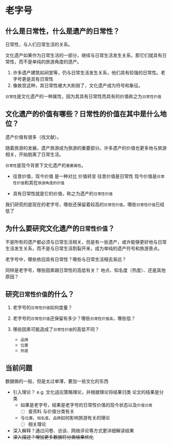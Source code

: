 # 老字号

## 什么是日常性，什么是遗产的日常性？

日常性，与人们日常生活的关系。

文化遗产如果作为日常生活的一部分，继续与日常生活发生关系，那它们就具有日常性，而不是单纯的旅游角度的遗产。

1. 许多遗产建筑如祠堂等，仍与日常生活发生关系，他们具有较强的日常性。老字号更是具有日常性
2. 像故宫这种，其日常性被大大削弱了，文化遗产成为符号和象征。

`日常性`是文化遗产的一种属性，因为其具有日常性而具有的价值称之为`日常性价值`

## 文化遗产的价值有哪些？日常性的价值在其中是什么地位？

遗产价值有很多（找文献）。

随着旅游的发展，遗产旅游成为旅游的重要部分。许多遗产的价值也更多地与旅游相关，开始脱离了日常生活。

`日常性`是现今背景下文化遗产的`重要属性`。

- 往昔价值，现今价值  是一种对比    价值转变  往昔价值是日常性 现今价值是`日常性价值`和其在`旅游角度的价值`

- 具有日常性就是它的价值，称之为遗产的`日常性价值`  

我们研究的是现在的老字号，哪些还保留着较高的`日常性价值`，哪些`日常性价值`已经低了

## 为什么要研究文化遗产的`日常性价值`？

不是所有的遗产都必须与日常生活相关，但是有一些遗产，或许能够更好地与日常生活发生关系，而不是与日常生活割裂开来，成为单纯的遗产符号和旅游景点。




老字号中，哪些依旧具有日常性？哪些与日常生活相去渐远？

同样是老字号，哪些因素跟日常性的高低有关？ 地点、知名度（热度）、还是其他原因？

## 研究`日常性价值`的什么？

1. 老字号的`日常性价值`如何度量？
2. 老字号的`日常性价值`还保留有多少？哪些`日常性价值高`，哪些低？

3. 哪些因素可能造成了`日常性价值`的高低不同？
   - `品牌`
   - `位置`
   - `热度`



## 当前问题

数据做的一般，但是太过单薄，要加一些文化的东西

- 引入理论？ e.g. 文化适应策略理论，并根据理论将结果归类   论文的结果是分类   
  - 如果是老字号，结果是老字号的日常性价值的现今状态以及`价值分类`  	 
    - [ ] 查资料  与价值分类有关
  - 与`位置`、`知名度`、`品牌`如何影响旅游有关的理论
    - [ ] 相关理论
-  深入解释？通过问卷、访谈、网络评论等方式更详细解读结果
- ~~深入描述？增加更多数据将分类结果优化~~ 